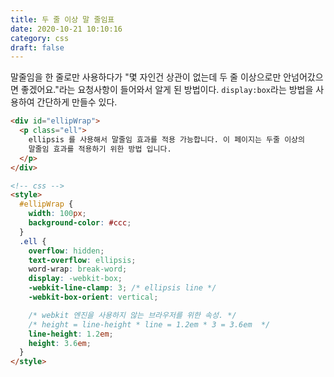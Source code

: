 ```yaml
---
title: 두 줄 이상 말 줄임표
date: 2020-10-21 10:10:16
category: css
draft: false
---
```


말줄임을 한 줄로만 사용하다가 "몇 자인건 상관이 없는데 두 줄 이상으로만 안넘어갔으면 좋겠어요."라는 요청사항이 들어와서 알게 된 방법이다. `display:box`라는 방법을 사용하여 간단하게 만들수 있다.

```html
<div id="ellipWrap">
  <p class="ell">
    ellipsis 를 사용해서 말줄임 효과를 적용 가능합니다. 이 페이지는 두줄 이상의
    말줄임 효과를 적용하기 위한 방법 입니다.
  </p>
</div>

<!-- css -->
<style>
  #ellipWrap {
    width: 100px;
    background-color: #ccc;
  }
  .ell {
    overflow: hidden;
    text-overflow: ellipsis;
    word-wrap: break-word;
    display: -webkit-box;
    -webkit-line-clamp: 3; /* ellipsis line */
    -webkit-box-orient: vertical;

    /* webkit 엔진을 사용하지 않는 브라우저를 위한 속성. */
    /* height = line-height * line = 1.2em * 3 = 3.6em  */
    line-height: 1.2em;
    height: 3.6em;
  }
</style>
```
